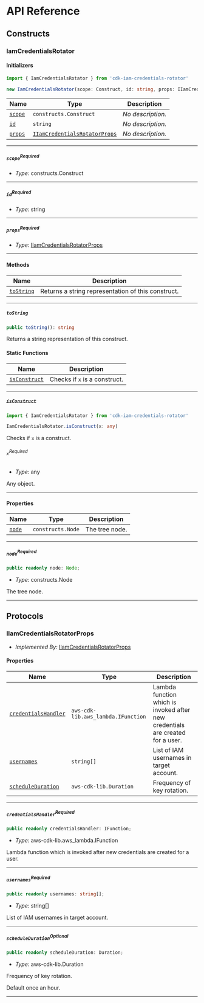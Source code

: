 # API Reference <a name="API Reference" id="api-reference"></a>

## Constructs <a name="Constructs" id="Constructs"></a>

### IamCredentialsRotator <a name="IamCredentialsRotator" id="cdk-iam-credentials-rotator.IamCredentialsRotator"></a>

#### Initializers <a name="Initializers" id="cdk-iam-credentials-rotator.IamCredentialsRotator.Initializer"></a>

```typescript
import { IamCredentialsRotator } from 'cdk-iam-credentials-rotator'

new IamCredentialsRotator(scope: Construct, id: string, props: IIamCredentialsRotatorProps)
```

| **Name** | **Type** | **Description** |
| --- | --- | --- |
| <code><a href="#cdk-iam-credentials-rotator.IamCredentialsRotator.Initializer.parameter.scope">scope</a></code> | <code>constructs.Construct</code> | *No description.* |
| <code><a href="#cdk-iam-credentials-rotator.IamCredentialsRotator.Initializer.parameter.id">id</a></code> | <code>string</code> | *No description.* |
| <code><a href="#cdk-iam-credentials-rotator.IamCredentialsRotator.Initializer.parameter.props">props</a></code> | <code><a href="#cdk-iam-credentials-rotator.IIamCredentialsRotatorProps">IIamCredentialsRotatorProps</a></code> | *No description.* |

---

##### `scope`<sup>Required</sup> <a name="scope" id="cdk-iam-credentials-rotator.IamCredentialsRotator.Initializer.parameter.scope"></a>

- *Type:* constructs.Construct

---

##### `id`<sup>Required</sup> <a name="id" id="cdk-iam-credentials-rotator.IamCredentialsRotator.Initializer.parameter.id"></a>

- *Type:* string

---

##### `props`<sup>Required</sup> <a name="props" id="cdk-iam-credentials-rotator.IamCredentialsRotator.Initializer.parameter.props"></a>

- *Type:* <a href="#cdk-iam-credentials-rotator.IIamCredentialsRotatorProps">IIamCredentialsRotatorProps</a>

---

#### Methods <a name="Methods" id="Methods"></a>

| **Name** | **Description** |
| --- | --- |
| <code><a href="#cdk-iam-credentials-rotator.IamCredentialsRotator.toString">toString</a></code> | Returns a string representation of this construct. |

---

##### `toString` <a name="toString" id="cdk-iam-credentials-rotator.IamCredentialsRotator.toString"></a>

```typescript
public toString(): string
```

Returns a string representation of this construct.

#### Static Functions <a name="Static Functions" id="Static Functions"></a>

| **Name** | **Description** |
| --- | --- |
| <code><a href="#cdk-iam-credentials-rotator.IamCredentialsRotator.isConstruct">isConstruct</a></code> | Checks if `x` is a construct. |

---

##### ~~`isConstruct`~~ <a name="isConstruct" id="cdk-iam-credentials-rotator.IamCredentialsRotator.isConstruct"></a>

```typescript
import { IamCredentialsRotator } from 'cdk-iam-credentials-rotator'

IamCredentialsRotator.isConstruct(x: any)
```

Checks if `x` is a construct.

###### `x`<sup>Required</sup> <a name="x" id="cdk-iam-credentials-rotator.IamCredentialsRotator.isConstruct.parameter.x"></a>

- *Type:* any

Any object.

---

#### Properties <a name="Properties" id="Properties"></a>

| **Name** | **Type** | **Description** |
| --- | --- | --- |
| <code><a href="#cdk-iam-credentials-rotator.IamCredentialsRotator.property.node">node</a></code> | <code>constructs.Node</code> | The tree node. |

---

##### `node`<sup>Required</sup> <a name="node" id="cdk-iam-credentials-rotator.IamCredentialsRotator.property.node"></a>

```typescript
public readonly node: Node;
```

- *Type:* constructs.Node

The tree node.

---




## Protocols <a name="Protocols" id="Protocols"></a>

### IIamCredentialsRotatorProps <a name="IIamCredentialsRotatorProps" id="cdk-iam-credentials-rotator.IIamCredentialsRotatorProps"></a>

- *Implemented By:* <a href="#cdk-iam-credentials-rotator.IIamCredentialsRotatorProps">IIamCredentialsRotatorProps</a>


#### Properties <a name="Properties" id="Properties"></a>

| **Name** | **Type** | **Description** |
| --- | --- | --- |
| <code><a href="#cdk-iam-credentials-rotator.IIamCredentialsRotatorProps.property.credentialsHandler">credentialsHandler</a></code> | <code>aws-cdk-lib.aws_lambda.IFunction</code> | Lambda function which is invoked after new credentials are created for a user. |
| <code><a href="#cdk-iam-credentials-rotator.IIamCredentialsRotatorProps.property.usernames">usernames</a></code> | <code>string[]</code> | List of IAM usernames in target account. |
| <code><a href="#cdk-iam-credentials-rotator.IIamCredentialsRotatorProps.property.scheduleDuration">scheduleDuration</a></code> | <code>aws-cdk-lib.Duration</code> | Frequency of key rotation. |

---

##### `credentialsHandler`<sup>Required</sup> <a name="credentialsHandler" id="cdk-iam-credentials-rotator.IIamCredentialsRotatorProps.property.credentialsHandler"></a>

```typescript
public readonly credentialsHandler: IFunction;
```

- *Type:* aws-cdk-lib.aws_lambda.IFunction

Lambda function which is invoked after new credentials are created for a user.

---

##### `usernames`<sup>Required</sup> <a name="usernames" id="cdk-iam-credentials-rotator.IIamCredentialsRotatorProps.property.usernames"></a>

```typescript
public readonly usernames: string[];
```

- *Type:* string[]

List of IAM usernames in target account.

---

##### `scheduleDuration`<sup>Optional</sup> <a name="scheduleDuration" id="cdk-iam-credentials-rotator.IIamCredentialsRotatorProps.property.scheduleDuration"></a>

```typescript
public readonly scheduleDuration: Duration;
```

- *Type:* aws-cdk-lib.Duration

Frequency of key rotation.

Default once an hour.

---

